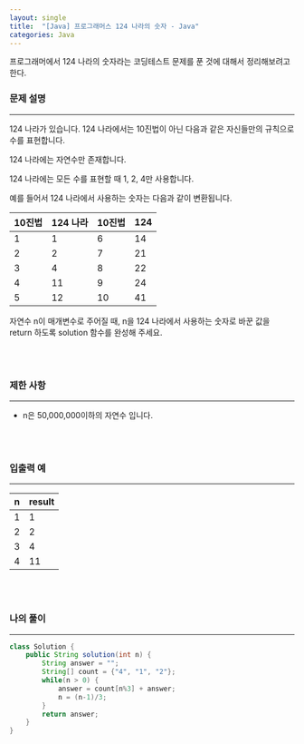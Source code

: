 ```yaml
---
layout: single
title:  "[Java] 프로그래머스 124 나라의 숫자 - Java"
categories: Java
---
```


프로그래머에서 124 나라의 숫자라는 코딩테스트 문제를 푼 것에 대해서 정리해보려고 한다.



### 문제 설명

---

124 나라가 있습니다. 124 나라에서는 10진법이 아닌 다음과 같은 자신들만의 규칙으로 수를 표현합니다.

124 나라에는 자연수만 존재합니다.

124 나라에는 모든 수를 표현할 때 1, 2, 4만 사용합니다.

예를 들어서 124 나라에서 사용하는 숫자는 다음과 같이 변환됩니다.

|10진법|124 나라|10진법|124|
|-----|---|---|---|
|1|1|6|14|
|2|2|7|21|
|3|4|8|22|
|4|11|9|24|
|5|12|10|41|

자연수 n이 매개변수로 주어질 때, n을 124 나라에서 사용하는 숫자로 바꾼 값을 return 하도록 solution 함수를 완성해 주세요.


<br/><br/>
### 제한 사항


---


* n은 50,000,000이하의 자연수 입니다.


<br/><br/>
### 입출력 예


---

|n|result|
|-----|---|
|1|1|
|2|2|
|3|4|
|4|11|

<br/><br/>
### 나의 풀이

---

```java
class Solution {
    public String solution(int n) {
        String answer = "";
        String[] count = {"4", "1", "2"};
        while(n > 0) {
            answer = count[n%3] + answer;
            n = (n-1)/3;
        }
        return answer;
    }
}
```


